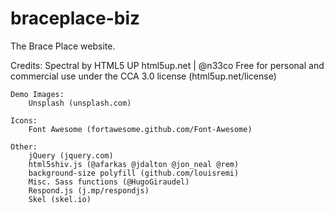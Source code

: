 # braceplace-biz
The Brace Place website.



Credits:
    Spectral by HTML5 UP
    html5up.net | @n33co
    Free for personal and commercial use under the CCA 3.0 license (html5up.net/license)
	
    Demo Images:
		Unsplash (unsplash.com)

	Icons:
		Font Awesome (fortawesome.github.com/Font-Awesome)

	Other:
		jQuery (jquery.com)
		html5shiv.js (@afarkas @jdalton @jon_neal @rem)
		background-size polyfill (github.com/louisremi)
		Misc. Sass functions (@HugoGiraudel)
		Respond.js (j.mp/respondjs)
		Skel (skel.io)